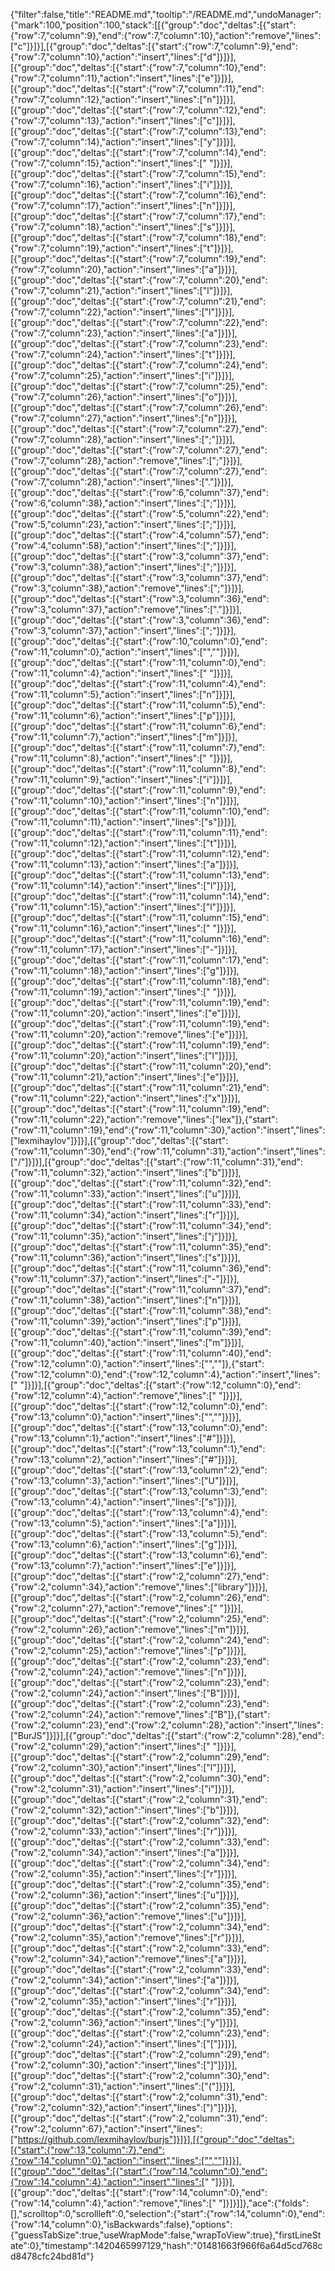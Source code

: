 {"filter":false,"title":"README.md","tooltip":"/README.md","undoManager":{"mark":100,"position":100,"stack":[[{"group":"doc","deltas":[{"start":{"row":7,"column":9},"end":{"row":7,"column":10},"action":"remove","lines":["c"]}]}],[{"group":"doc","deltas":[{"start":{"row":7,"column":9},"end":{"row":7,"column":10},"action":"insert","lines":["d"]}]}],[{"group":"doc","deltas":[{"start":{"row":7,"column":10},"end":{"row":7,"column":11},"action":"insert","lines":["e"]}]}],[{"group":"doc","deltas":[{"start":{"row":7,"column":11},"end":{"row":7,"column":12},"action":"insert","lines":["n"]}]}],[{"group":"doc","deltas":[{"start":{"row":7,"column":12},"end":{"row":7,"column":13},"action":"insert","lines":["c"]}]}],[{"group":"doc","deltas":[{"start":{"row":7,"column":13},"end":{"row":7,"column":14},"action":"insert","lines":["y"]}]}],[{"group":"doc","deltas":[{"start":{"row":7,"column":14},"end":{"row":7,"column":15},"action":"insert","lines":[" "]}]}],[{"group":"doc","deltas":[{"start":{"row":7,"column":15},"end":{"row":7,"column":16},"action":"insert","lines":["i"]}]}],[{"group":"doc","deltas":[{"start":{"row":7,"column":16},"end":{"row":7,"column":17},"action":"insert","lines":["n"]}]}],[{"group":"doc","deltas":[{"start":{"row":7,"column":17},"end":{"row":7,"column":18},"action":"insert","lines":["s"]}]}],[{"group":"doc","deltas":[{"start":{"row":7,"column":18},"end":{"row":7,"column":19},"action":"insert","lines":["t"]}]}],[{"group":"doc","deltas":[{"start":{"row":7,"column":19},"end":{"row":7,"column":20},"action":"insert","lines":["a"]}]}],[{"group":"doc","deltas":[{"start":{"row":7,"column":20},"end":{"row":7,"column":21},"action":"insert","lines":["l"]}]}],[{"group":"doc","deltas":[{"start":{"row":7,"column":21},"end":{"row":7,"column":22},"action":"insert","lines":["l"]}]}],[{"group":"doc","deltas":[{"start":{"row":7,"column":22},"end":{"row":7,"column":23},"action":"insert","lines":["a"]}]}],[{"group":"doc","deltas":[{"start":{"row":7,"column":23},"end":{"row":7,"column":24},"action":"insert","lines":["t"]}]}],[{"group":"doc","deltas":[{"start":{"row":7,"column":24},"end":{"row":7,"column":25},"action":"insert","lines":["i"]}]}],[{"group":"doc","deltas":[{"start":{"row":7,"column":25},"end":{"row":7,"column":26},"action":"insert","lines":["o"]}]}],[{"group":"doc","deltas":[{"start":{"row":7,"column":26},"end":{"row":7,"column":27},"action":"insert","lines":["n"]}]}],[{"group":"doc","deltas":[{"start":{"row":7,"column":27},"end":{"row":7,"column":28},"action":"insert","lines":[";"]}]}],[{"group":"doc","deltas":[{"start":{"row":7,"column":27},"end":{"row":7,"column":28},"action":"remove","lines":[";"]}]}],[{"group":"doc","deltas":[{"start":{"row":7,"column":27},"end":{"row":7,"column":28},"action":"insert","lines":["."]}]}],[{"group":"doc","deltas":[{"start":{"row":6,"column":37},"end":{"row":6,"column":38},"action":"insert","lines":[";"]}]}],[{"group":"doc","deltas":[{"start":{"row":5,"column":22},"end":{"row":5,"column":23},"action":"insert","lines":[";"]}]}],[{"group":"doc","deltas":[{"start":{"row":4,"column":57},"end":{"row":4,"column":58},"action":"insert","lines":[";"]}]}],[{"group":"doc","deltas":[{"start":{"row":3,"column":37},"end":{"row":3,"column":38},"action":"insert","lines":[";"]}]}],[{"group":"doc","deltas":[{"start":{"row":3,"column":37},"end":{"row":3,"column":38},"action":"remove","lines":[";"]}]}],[{"group":"doc","deltas":[{"start":{"row":3,"column":36},"end":{"row":3,"column":37},"action":"remove","lines":["."]}]}],[{"group":"doc","deltas":[{"start":{"row":3,"column":36},"end":{"row":3,"column":37},"action":"insert","lines":[";"]}]}],[{"group":"doc","deltas":[{"start":{"row":10,"column":0},"end":{"row":11,"column":0},"action":"insert","lines":["",""]}]}],[{"group":"doc","deltas":[{"start":{"row":11,"column":0},"end":{"row":11,"column":4},"action":"insert","lines":["    "]}]}],[{"group":"doc","deltas":[{"start":{"row":11,"column":4},"end":{"row":11,"column":5},"action":"insert","lines":["n"]}]}],[{"group":"doc","deltas":[{"start":{"row":11,"column":5},"end":{"row":11,"column":6},"action":"insert","lines":["p"]}]}],[{"group":"doc","deltas":[{"start":{"row":11,"column":6},"end":{"row":11,"column":7},"action":"insert","lines":["m"]}]}],[{"group":"doc","deltas":[{"start":{"row":11,"column":7},"end":{"row":11,"column":8},"action":"insert","lines":[" "]}]}],[{"group":"doc","deltas":[{"start":{"row":11,"column":8},"end":{"row":11,"column":9},"action":"insert","lines":["i"]}]}],[{"group":"doc","deltas":[{"start":{"row":11,"column":9},"end":{"row":11,"column":10},"action":"insert","lines":["n"]}]}],[{"group":"doc","deltas":[{"start":{"row":11,"column":10},"end":{"row":11,"column":11},"action":"insert","lines":["s"]}]}],[{"group":"doc","deltas":[{"start":{"row":11,"column":11},"end":{"row":11,"column":12},"action":"insert","lines":["t"]}]}],[{"group":"doc","deltas":[{"start":{"row":11,"column":12},"end":{"row":11,"column":13},"action":"insert","lines":["a"]}]}],[{"group":"doc","deltas":[{"start":{"row":11,"column":13},"end":{"row":11,"column":14},"action":"insert","lines":["l"]}]}],[{"group":"doc","deltas":[{"start":{"row":11,"column":14},"end":{"row":11,"column":15},"action":"insert","lines":["l"]}]}],[{"group":"doc","deltas":[{"start":{"row":11,"column":15},"end":{"row":11,"column":16},"action":"insert","lines":[" "]}]}],[{"group":"doc","deltas":[{"start":{"row":11,"column":16},"end":{"row":11,"column":17},"action":"insert","lines":["-"]}]}],[{"group":"doc","deltas":[{"start":{"row":11,"column":17},"end":{"row":11,"column":18},"action":"insert","lines":["g"]}]}],[{"group":"doc","deltas":[{"start":{"row":11,"column":18},"end":{"row":11,"column":19},"action":"insert","lines":[" "]}]}],[{"group":"doc","deltas":[{"start":{"row":11,"column":19},"end":{"row":11,"column":20},"action":"insert","lines":["e"]}]}],[{"group":"doc","deltas":[{"start":{"row":11,"column":19},"end":{"row":11,"column":20},"action":"remove","lines":["e"]}]}],[{"group":"doc","deltas":[{"start":{"row":11,"column":19},"end":{"row":11,"column":20},"action":"insert","lines":["l"]}]}],[{"group":"doc","deltas":[{"start":{"row":11,"column":20},"end":{"row":11,"column":21},"action":"insert","lines":["e"]}]}],[{"group":"doc","deltas":[{"start":{"row":11,"column":21},"end":{"row":11,"column":22},"action":"insert","lines":["x"]}]}],[{"group":"doc","deltas":[{"start":{"row":11,"column":19},"end":{"row":11,"column":22},"action":"remove","lines":["lex"]},{"start":{"row":11,"column":19},"end":{"row":11,"column":30},"action":"insert","lines":["lexmihaylov"]}]}],[{"group":"doc","deltas":[{"start":{"row":11,"column":30},"end":{"row":11,"column":31},"action":"insert","lines":["/"]}]}],[{"group":"doc","deltas":[{"start":{"row":11,"column":31},"end":{"row":11,"column":32},"action":"insert","lines":["b"]}]}],[{"group":"doc","deltas":[{"start":{"row":11,"column":32},"end":{"row":11,"column":33},"action":"insert","lines":["u"]}]}],[{"group":"doc","deltas":[{"start":{"row":11,"column":33},"end":{"row":11,"column":34},"action":"insert","lines":["r"]}]}],[{"group":"doc","deltas":[{"start":{"row":11,"column":34},"end":{"row":11,"column":35},"action":"insert","lines":["j"]}]}],[{"group":"doc","deltas":[{"start":{"row":11,"column":35},"end":{"row":11,"column":36},"action":"insert","lines":["s"]}]}],[{"group":"doc","deltas":[{"start":{"row":11,"column":36},"end":{"row":11,"column":37},"action":"insert","lines":["-"]}]}],[{"group":"doc","deltas":[{"start":{"row":11,"column":37},"end":{"row":11,"column":38},"action":"insert","lines":["n"]}]}],[{"group":"doc","deltas":[{"start":{"row":11,"column":38},"end":{"row":11,"column":39},"action":"insert","lines":["p"]}]}],[{"group":"doc","deltas":[{"start":{"row":11,"column":39},"end":{"row":11,"column":40},"action":"insert","lines":["m"]}]}],[{"group":"doc","deltas":[{"start":{"row":11,"column":40},"end":{"row":12,"column":0},"action":"insert","lines":["",""]},{"start":{"row":12,"column":0},"end":{"row":12,"column":4},"action":"insert","lines":["    "]}]}],[{"group":"doc","deltas":[{"start":{"row":12,"column":0},"end":{"row":12,"column":4},"action":"remove","lines":["    "]}]}],[{"group":"doc","deltas":[{"start":{"row":12,"column":0},"end":{"row":13,"column":0},"action":"insert","lines":["",""]}]}],[{"group":"doc","deltas":[{"start":{"row":13,"column":0},"end":{"row":13,"column":1},"action":"insert","lines":["#"]}]}],[{"group":"doc","deltas":[{"start":{"row":13,"column":1},"end":{"row":13,"column":2},"action":"insert","lines":["#"]}]}],[{"group":"doc","deltas":[{"start":{"row":13,"column":2},"end":{"row":13,"column":3},"action":"insert","lines":["U"]}]}],[{"group":"doc","deltas":[{"start":{"row":13,"column":3},"end":{"row":13,"column":4},"action":"insert","lines":["s"]}]}],[{"group":"doc","deltas":[{"start":{"row":13,"column":4},"end":{"row":13,"column":5},"action":"insert","lines":["a"]}]}],[{"group":"doc","deltas":[{"start":{"row":13,"column":5},"end":{"row":13,"column":6},"action":"insert","lines":["g"]}]}],[{"group":"doc","deltas":[{"start":{"row":13,"column":6},"end":{"row":13,"column":7},"action":"insert","lines":["e"]}]}],[{"group":"doc","deltas":[{"start":{"row":2,"column":27},"end":{"row":2,"column":34},"action":"remove","lines":["library"]}]}],[{"group":"doc","deltas":[{"start":{"row":2,"column":26},"end":{"row":2,"column":27},"action":"remove","lines":[" "]}]}],[{"group":"doc","deltas":[{"start":{"row":2,"column":25},"end":{"row":2,"column":26},"action":"remove","lines":["m"]}]}],[{"group":"doc","deltas":[{"start":{"row":2,"column":24},"end":{"row":2,"column":25},"action":"remove","lines":["p"]}]}],[{"group":"doc","deltas":[{"start":{"row":2,"column":23},"end":{"row":2,"column":24},"action":"remove","lines":["n"]}]}],[{"group":"doc","deltas":[{"start":{"row":2,"column":23},"end":{"row":2,"column":24},"action":"insert","lines":["B"]}]}],[{"group":"doc","deltas":[{"start":{"row":2,"column":23},"end":{"row":2,"column":24},"action":"remove","lines":["B"]},{"start":{"row":2,"column":23},"end":{"row":2,"column":28},"action":"insert","lines":["BurJS"]}]}],[{"group":"doc","deltas":[{"start":{"row":2,"column":28},"end":{"row":2,"column":29},"action":"insert","lines":[" "]}]}],[{"group":"doc","deltas":[{"start":{"row":2,"column":29},"end":{"row":2,"column":30},"action":"insert","lines":["l"]}]}],[{"group":"doc","deltas":[{"start":{"row":2,"column":30},"end":{"row":2,"column":31},"action":"insert","lines":["i"]}]}],[{"group":"doc","deltas":[{"start":{"row":2,"column":31},"end":{"row":2,"column":32},"action":"insert","lines":["b"]}]}],[{"group":"doc","deltas":[{"start":{"row":2,"column":32},"end":{"row":2,"column":33},"action":"insert","lines":["r"]}]}],[{"group":"doc","deltas":[{"start":{"row":2,"column":33},"end":{"row":2,"column":34},"action":"insert","lines":["a"]}]}],[{"group":"doc","deltas":[{"start":{"row":2,"column":34},"end":{"row":2,"column":35},"action":"insert","lines":["r"]}]}],[{"group":"doc","deltas":[{"start":{"row":2,"column":35},"end":{"row":2,"column":36},"action":"insert","lines":["u"]}]}],[{"group":"doc","deltas":[{"start":{"row":2,"column":35},"end":{"row":2,"column":36},"action":"remove","lines":["u"]}]}],[{"group":"doc","deltas":[{"start":{"row":2,"column":34},"end":{"row":2,"column":35},"action":"remove","lines":["r"]}]}],[{"group":"doc","deltas":[{"start":{"row":2,"column":33},"end":{"row":2,"column":34},"action":"remove","lines":["a"]}]}],[{"group":"doc","deltas":[{"start":{"row":2,"column":33},"end":{"row":2,"column":34},"action":"insert","lines":["a"]}]}],[{"group":"doc","deltas":[{"start":{"row":2,"column":34},"end":{"row":2,"column":35},"action":"insert","lines":["r"]}]}],[{"group":"doc","deltas":[{"start":{"row":2,"column":35},"end":{"row":2,"column":36},"action":"insert","lines":["y"]}]}],[{"group":"doc","deltas":[{"start":{"row":2,"column":23},"end":{"row":2,"column":24},"action":"insert","lines":["["]}]}],[{"group":"doc","deltas":[{"start":{"row":2,"column":29},"end":{"row":2,"column":30},"action":"insert","lines":["]"]}]}],[{"group":"doc","deltas":[{"start":{"row":2,"column":30},"end":{"row":2,"column":31},"action":"insert","lines":["("]}]}],[{"group":"doc","deltas":[{"start":{"row":2,"column":31},"end":{"row":2,"column":32},"action":"insert","lines":[")"]}]}],[{"group":"doc","deltas":[{"start":{"row":2,"column":31},"end":{"row":2,"column":67},"action":"insert","lines":["https://github.com/lexmihaylov/burjs"]}]}],[{"group":"doc","deltas":[{"start":{"row":13,"column":7},"end":{"row":14,"column":0},"action":"insert","lines":["",""]}]}],[{"group":"doc","deltas":[{"start":{"row":14,"column":0},"end":{"row":14,"column":4},"action":"insert","lines":["    "]}]}],[{"group":"doc","deltas":[{"start":{"row":14,"column":0},"end":{"row":14,"column":4},"action":"remove","lines":["    "]}]}]]},"ace":{"folds":[],"scrolltop":0,"scrollleft":0,"selection":{"start":{"row":14,"column":0},"end":{"row":14,"column":0},"isBackwards":false},"options":{"guessTabSize":true,"useWrapMode":false,"wrapToView":true},"firstLineState":0},"timestamp":1420465997129,"hash":"01481663f966f6a64d5cd768cd8478cfc24bd81d"}